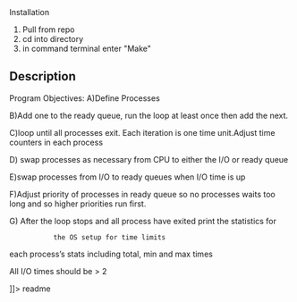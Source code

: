 <snippet>
  <content><![CDATA[
# ${1:Project Name}
TODO: Process Scheduler
##Requirements
1. Bash terminal
2. Gcc compiler

## Installation
1. Pull from repo
2. cd into directory
3. in command terminal enter "Make"
## Description
Program Objectives:
A)Define Processes

B)Add one to the ready queue, run the loop at least once then add the next.

C)loop until all processes exit. Each iteration is one time unit.Adjust time counters in each process

D) swap processes as necessary from CPU to either the I/O or ready queue

E)swap processes from I/O to ready queues when I/O time is up

F)Adjust priority of processes in ready queue so no processes waits too long and so higher priorities run first.

G) After the loop stops and all process have exited print the statistics for

               the OS setup for time limits

each process’s stats including total, min and max times

All I/O times should be > 2

]]></content>
  <tabTrigger>readme</tabTrigger>
</snippet>
